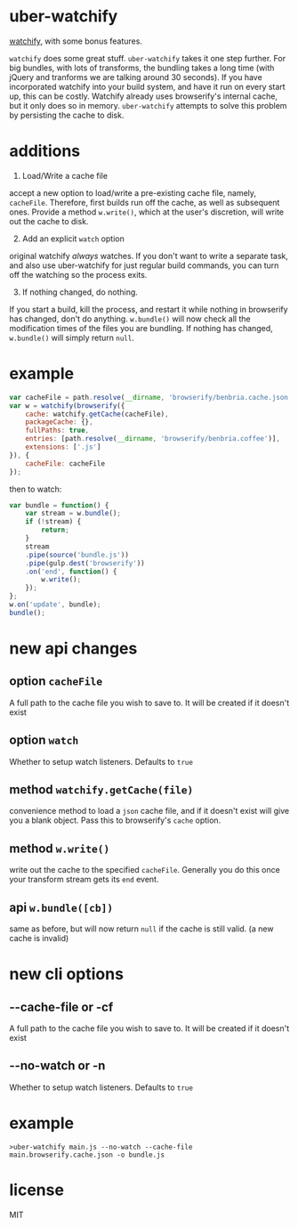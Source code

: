 # uber-watchify

[watchify](https://github.com/substack/watchify), with some bonus features.

`watchify` does some great stuff. `uber-watchify` takes it one step further. For big bundles,
with lots of transforms, the bundling takes a long time (with jQuery and tranforms we are talking around
30 seconds). If you have incorporated watchify into your build system, and have it run on every start up,
this can be costly. Watchify already uses browserify's internal cache, but it only does so in memory. `uber-watchify`
attempts to solve this problem by persisting the cache to disk.

# additions

1. Load/Write a cache file

accept a new option to load/write a pre-existing cache file, namely, `cacheFile`. Therefore, first builds run off the cache, as
well as subsequent ones. Provide a method `w.write()`, which at the user's discretion, will write out the cache to disk.

2. Add an explicit `watch` option

original watchify _always_ watches. If you don't want to write a separate task, and also use uber-watchify for just
regular build commands, you can turn off the watching so the process exits.

3. If nothing changed, do nothing.

If you start a build, kill the process, and restart it while nothing in browserify has changed, don't do anything.
`w.bundle()` will now check all the modification times of the files you are bundling. If nothing has changed, `w.bundle()` will
simply return `null`.

# example

```javascript
var cacheFile = path.resolve(__dirname, 'browserify/benbria.cache.json');
var w = watchify(browserify({
    cache: watchify.getCache(cacheFile),
    packageCache: {},
    fullPaths: true,
    entries: [path.resolve(__dirname, 'browserify/benbria.coffee')],
    extensions: ['.js']
}), {
    cacheFile: cacheFile
});

```

then to watch:

```javascript
var bundle = function() {
    var stream = w.bundle();
    if (!stream) {
        return;
    }
    stream
    .pipe(source('bundle.js'))
    .pipe(gulp.dest('browserify'))
    .on('end', function() {
        w.write();
    });
};
w.on('update', bundle);
bundle();
```

# new api changes

## option `cacheFile`

A full path to the cache file you wish to save to. It will be created if it doesn't exist

## option `watch`

Whether to setup watch listeners. Defaults to `true`

## method `watchify.getCache(file)`

convenience method to load a `json` cache file, and if it doesn't exist will give you a blank object.
Pass this to browserify's `cache` option.

## method `w.write()`

write out the cache to the specified `cacheFile`. Generally you do this once your transform stream gets its `end`
event.

## api `w.bundle([cb])`

same as before, but will now return `null` if the cache is still valid. (a new cache is invalid)

# new cli options

## --cache-file or -cf

A full path to the cache file you wish to save to. It will be created if it doesn't exist

## --no-watch or -n

Whether to setup watch listeners. Defaults to `true`

# example

`>uber-watchify main.js --no-watch --cache-file main.browserify.cache.json -o bundle.js`

# license

MIT
